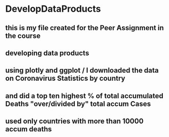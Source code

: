 # DevelopDataProducts
## this is my file created for the Peer Assignment in the course 
## developing data products
## using plotly and ggplot / I downloaded the data on Coronavirus Statistics by country
## and did a top ten highest % of total accumulated Deaths "over/divided by" total accum Cases
## used only countries with more than 10000 accum deaths
